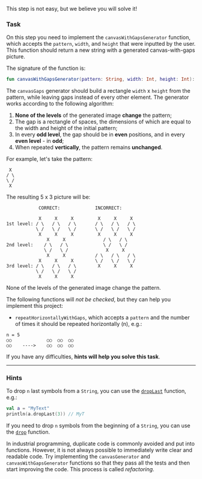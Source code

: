 This step is not easy, but we believe you will solve it!

### Task

On this step you need to implement the `canvasWithGapsGenerator` function, which accepts the `pattern`, `width`, and `height` that were inputted by the user.
This function should return a new string with a generated canvas-with-gaps picture.

<div class="hint" title="Click me to see the new signature of the canvasWithGapsGenerator function">

The signature of the function is:
```kotlin
fun canvasWithGapsGenerator(pattern: String, width: Int, height: Int): String
```
</div>

The `canvasGaps` generator should build a rectangle `width` x `height` from the pattern,
while leaving gaps instead of every other element.
The generator works according to the following algorithm:
1) **None of the levels** of the generated image **change** the pattern;
2) The gap is a rectangle of spaces, the dimensions
   of which are equal to the width and height of the initial pattern;
3) In every **odd level**, the gap should be in **even** positions,
   and in every **even level** - in **odd**;
4) When repeated **vertically**, the pattern remains **unchanged**.

<div class="hint" title="Click me to see the `canvasGaps` filter examples">
  For example, let's take the pattern:

```text
 X
/ \
\ /
 X
```

The resulting 5 x 3 picture will be:

```text
            CORRECT:             INCORRECT: 
            
            X     X     X         X     X     X 
1st level: / \   / \   / \       / \   / \   / \
           \ /   \ /   \ /       \ /   \ /   \ /
            X     X     X         X     X     X
               X     X              / \   / \
2nd level:    / \   / \             \ /   \ /    
              \ /   \ /              X     X
               X     X           / \   / \   / \
            X     X     X        \ /   \ /   \ /    
3rd level: / \   / \   / \        X     X     X 
           \ /   \ /   \ /
            X     X     X 
```

None of the levels of the generated image change the pattern.
</div>

The following functions will _not be checked_, but they can help you implement this project:


- `repeatHorizontallyWithGaps`, which accepts a `pattern` and the number of times it should be repeated horizontally (n), e.g.:
```text
n = 5
○○             ○○  ○○  ○○
○○    ---->    ○○  ○○  ○○
```

If you have any difficulties, **hints will help you solve this task**.

----

### Hints

<div class="hint" title="Click me to learn about the `dropLast` built-in function">

To drop <code>n</code> last symbols from a <code>String</code>, you can use the <a href="https://kotlinlang.org/api/latest/jvm/stdlib/kotlin.text/drop-last.html"><code>dropLast</code></a> function, e.g.:
  ```kotlin
  val a = "MyText"
  println(a.dropLast(3)) // MyT
  ```
If you need to drop <code>n</code> symbols from the beginning of a <code>String</code>, you can use the <a href="https://kotlinlang.org/api/latest/jvm/stdlib/kotlin.text/drop.html"><code>drop</code></a> function.
</div>

<div class="hint" title="Click me to get a code style hint">

In industrial programming, duplicate code is commonly avoided and put into functions. 
However, it is not always possible to immediately write clear and readable code. 
Try implementing the <code>canvasGenerator</code> and <code>canvasWithGapsGenerator</code> functions 
so that they pass all the tests and then start improving the code. 
This process is called <i>refactoring</i>.
</div>
